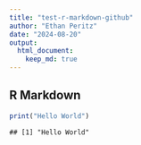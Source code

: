 ```yaml
---
title: "test-r-markdown-github"
author: "Ethan Peritz"
date: "2024-08-20"
output: 
  html_document: 
    keep_md: true
---
```




## R Markdown




``` r
print("Hello World")
```

```
## [1] "Hello World"
```



